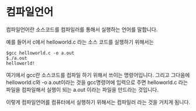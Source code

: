 # 컴파일언어
컴파일언어란 소스코드를 컴파일러를 통해서 실행하는 언어를 말합니다.

예를 들어서 c에서 helloworld.c 라는 소스 코드를 실행하기 위해서는

```
$gcc helloworld.c -o a.out
$./a.out
helloworld!
```
여기에서 gcc란 소스코드를 컴파일 하기 위해서 쓰이는 명령어입니다.
그리고 그다음에 helloworld.c와 -o a.out이라는 것을 gcc명령어에 입력으로 주면 helloworld.c 라는 파일을 컴파일해서 실행이 되는 a.out 이라는 파일을 만드라는 것입니다.

이렇게 컴파일언어를 컴퓨터에서 실행하기 위해서는 컴파일러 라는 것을 거치게 됨니다.
